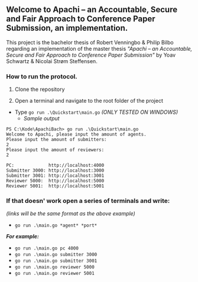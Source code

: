 
## Welcome to Apachi – an Accountable, Secure and Fair Approach to Conference Paper Submission, an implementation.

This project is the bachelor thesis of Robert Venningbo & Philip Bilbo regarding an implementation of the master thesis *"Apachi – an Accountable, Secure and Fair Approach to Conference Paper Submission"* by Yoav Schwartz & Nicolai Strøm Steffensen.

  

### How to run the protocol.

  

1. Clone the repository

2. Open a terminal and navigate to the root folder of the project

- Type ```go run .\Quickstart\main.go```  *(ONLY TESTED ON WINDOWS)*
	- *Sample output*

```
PS C:\Kode\ApachiBach> go run .\Quickstart\main.go
Welcome to Apachi, please input the amount of agents.
Please input the amount of submitters: 
2
Please input the amount of reviewers: 
2

PC:             http://localhost:4000
Submitter 3000: http://localhost:3000
Submitter 3001: http://localhost:3001
Reviewer 5000:  http://localhost:5000
Reviewer 5001:  http://localhost:5001 
```


### **If that doesn' work open a series of terminals and write:**
*(links will be the same format as the above example)*

-  ```go run .\main.go *agent* *port* ```
  

***For example:***

-  ```go run .\main.go pc 4000 ```
-  ```go run .\main.go submitter 3000 ```
-  ```go run .\main.go submitter 3001 ```
-  ```go run .\main.go reviewer 5000```
-  ```go run .\main.go reviewer 5001 ```